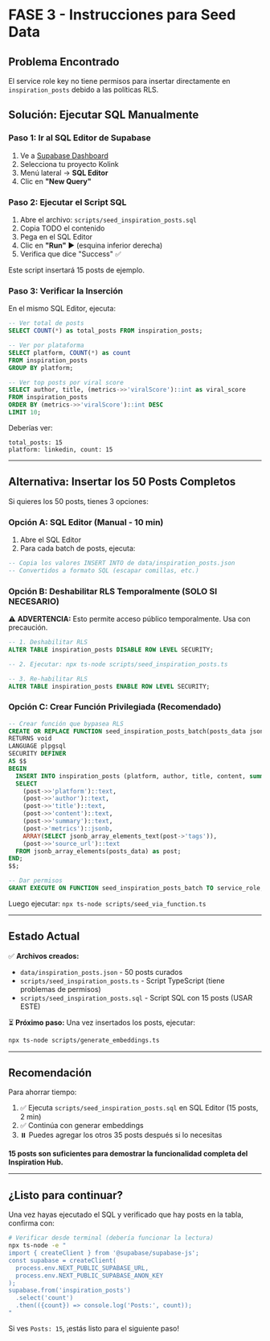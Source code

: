 # FASE 3 - Instrucciones para Seed Data

## Problema Encontrado

El service role key no tiene permisos para insertar directamente en `inspiration_posts` debido a las políticas RLS.

## Solución: Ejecutar SQL Manualmente

### Paso 1: Ir al SQL Editor de Supabase

1. Ve a [Supabase Dashboard](https://app.supabase.com)
2. Selecciona tu proyecto Kolink
3. Menú lateral → **SQL Editor**
4. Clic en **"New Query"**

### Paso 2: Ejecutar el Script SQL

1. Abre el archivo: `scripts/seed_inspiration_posts.sql`
2. Copia TODO el contenido
3. Pega en el SQL Editor
4. Clic en **"Run"** ▶️ (esquina inferior derecha)
5. Verifica que dice "Success" ✅

Este script insertará 15 posts de ejemplo.

### Paso 3: Verificar la Inserción

En el mismo SQL Editor, ejecuta:

```sql
-- Ver total de posts
SELECT COUNT(*) as total_posts FROM inspiration_posts;

-- Ver por plataforma
SELECT platform, COUNT(*) as count
FROM inspiration_posts
GROUP BY platform;

-- Ver top posts por viral score
SELECT author, title, (metrics->>'viralScore')::int as viral_score
FROM inspiration_posts
ORDER BY (metrics->>'viralScore')::int DESC
LIMIT 10;
```

Deberías ver:
```
total_posts: 15
platform: linkedin, count: 15
```

---

## Alternativa: Insertar los 50 Posts Completos

Si quieres los 50 posts, tienes 3 opciones:

### Opción A: SQL Editor (Manual - 10 min)

1. Abre el SQL Editor
2. Para cada batch de posts, ejecuta:

```sql
-- Copia los valores INSERT INTO de data/inspiration_posts.json
-- Convertidos a formato SQL (escapar comillas, etc.)
```

### Opción B: Deshabilitar RLS Temporalmente (SOLO SI NECESARIO)

⚠️ **ADVERTENCIA:** Esto permite acceso público temporalmente. Usa con precaución.

```sql
-- 1. Deshabilitar RLS
ALTER TABLE inspiration_posts DISABLE ROW LEVEL SECURITY;

-- 2. Ejecutar: npx ts-node scripts/seed_inspiration_posts.ts

-- 3. Re-habilitar RLS
ALTER TABLE inspiration_posts ENABLE ROW LEVEL SECURITY;
```

### Opción C: Crear Función Privilegiada (Recomendado)

```sql
-- Crear función que bypasea RLS
CREATE OR REPLACE FUNCTION seed_inspiration_posts_batch(posts_data jsonb)
RETURNS void
LANGUAGE plpgsql
SECURITY DEFINER
AS $$
BEGIN
  INSERT INTO inspiration_posts (platform, author, title, content, summary, metrics, tags, source_url)
  SELECT
    (post->>'platform')::text,
    (post->>'author')::text,
    (post->>'title')::text,
    (post->>'content')::text,
    (post->>'summary')::text,
    (post->'metrics')::jsonb,
    ARRAY(SELECT jsonb_array_elements_text(post->'tags')),
    (post->>'source_url')::text
  FROM jsonb_array_elements(posts_data) as post;
END;
$$;

-- Dar permisos
GRANT EXECUTE ON FUNCTION seed_inspiration_posts_batch TO service_role;
```

Luego ejecutar: `npx ts-node scripts/seed_via_function.ts`

---

## Estado Actual

✅ **Archivos creados:**
- `data/inspiration_posts.json` - 50 posts curados
- `scripts/seed_inspiration_posts.ts` - Script TypeScript (tiene problemas de permisos)
- `scripts/seed_inspiration_posts.sql` - Script SQL con 15 posts (USAR ESTE)

⏳ **Próximo paso:**
Una vez insertados los posts, ejecutar:
```bash
npx ts-node scripts/generate_embeddings.ts
```

---

## Recomendación

Para ahorrar tiempo:

1. ✅ Ejecuta `scripts/seed_inspiration_posts.sql` en SQL Editor (15 posts, 2 min)
2. ✅ Continúa con generar embeddings
3. ⏸️ Puedes agregar los otros 35 posts después si lo necesitas

**15 posts son suficientes para demostrar la funcionalidad completa del Inspiration Hub.**

---

## ¿Listo para continuar?

Una vez hayas ejecutado el SQL y verificado que hay posts en la tabla, confirma con:

```bash
# Verificar desde terminal (debería funcionar la lectura)
npx ts-node -e "
import { createClient } from '@supabase/supabase-js';
const supabase = createClient(
  process.env.NEXT_PUBLIC_SUPABASE_URL,
  process.env.NEXT_PUBLIC_SUPABASE_ANON_KEY
);
supabase.from('inspiration_posts')
  .select('count')
  .then(({count}) => console.log('Posts:', count));
"
```

Si ves `Posts: 15`, ¡estás listo para el siguiente paso!
